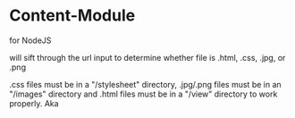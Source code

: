 # Content-Module
for NodeJS

will sift through the url input to determine whether file is .html, .css, .jpg, or .png

.css files must be in a "/stylesheet" directory, .jpg/.png files must be in an "/images" directory and .html files must be in a "/view" directory to work properly. Aka <link rel = "stylesheet" type = "text/css" href = "/stylesheet/style.css">
